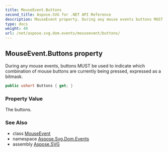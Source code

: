 ```yaml
---
title: MouseEvent.Buttons
second_title: Aspose.SVG for .NET API Reference
description: MouseEvent property. During any mouse events buttons MUST be used to indicate which combination of mouse buttons are currently being pressed expressed as a bitmask
type: docs
weight: 40
url: /net/aspose.svg.dom.events/mouseevent/buttons/
---
```

## MouseEvent.Buttons property

During any mouse events, buttons MUST be used to indicate which combination of mouse buttons are currently being pressed, expressed as a bitmask.

```csharp
public ushort Buttons { get; }
```

### Property Value

The buttons.

### See Also

* class [MouseEvent](../)
* namespace [Aspose.Svg.Dom.Events](../../mouseevent/)
* assembly [Aspose.SVG](../../../)
